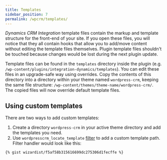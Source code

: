 ```yaml
---
title: Templates
sidebar_position: 7
permalink: /wpcrm/templates/
---
```


*Dynamics CRM Integration* template files contain the markup and template structure for the front-end of your site. If you open these files, you will notice that they all contain hooks that allow you to add/move content without editing the template files themselves. Plugin template files shouldn't be touched because changes would be lost during the next plugin update.

Template files can be found in the `templates` directory inside the plugin (e.g. `/wp-content/plugins/integration-dynamics/templates`). You can edit these files in an upgrade-safe way using overrides. Copy the contents of this directory into a directory within your theme named `wordpress-crm`, keeping the same file structure: `/wp-content/themes/theme-name/wordpress-crm/`. The copied files will now override default template files.

## Using custom templates

There are two ways to add custom templates:

1. Create a directory `wordpress-crm` in your active theme directory and add the templates you need.
2. Use `wordpresscrm_locate_template` [filter](./hooks.md) to add a custom template path. Filter handler would look like this:

```twig
{% gist wizardist/f5af58b315616699dc275306d1fecffe %}
```
